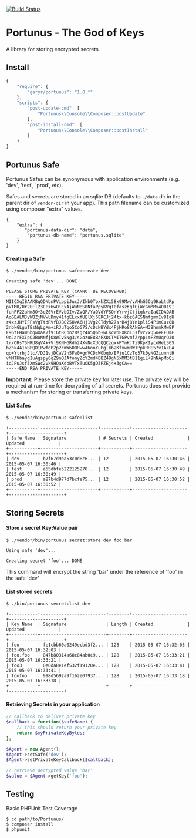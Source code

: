 [![Build Status](https://secure.travis-ci.org/garyr/portunus.png)](http://travis-ci.org/garyr/portunus)

Portunus - The God of Keys
=========

A library for storing encrypted secrets

## Install

```javascript
{
    "require": {
        "garyr/portunus": "1.0.*"
    },
    "scripts": {
        "post-update-cmd": [
            "Portunus\\Console\\Composer::postUpdate"
        ],
        "post-install-cmd": [
            "Portunus\\Console\\Composer::postInstall"
        ]
    }
}
```

## Portunus Safe

Portunus Safes can be synonymous with application environments (e.g. 'dev', 'test', 'prod', etc).

Safes and secrets are stored in an sqlite DB (defaults to ```./data``` dir in the parent dir of ```vendor-dir``` in your app). This path
filename can be customized using composer "extra" values.

```
{
    "extra": {
       "portunus-data-dir": "data",
        "portunus-db-name": "portunus.sqlite"
    }
}
```

#### Creating a Safe
```
$ ./vendor/bin/portunus safe:create dev

Creating safe 'dev'... DONE

PLEASE STORE PRIVATE KEY (CANNOT BE RECOVERED)
-----BEGIN RSA PRIVATE KEY-----
MIICXgIBAAKBgQDNbnPVippiJucJ/Ikb0TpxhZXi58x99Mw/vAHhG5Og9HaLtdRp
pVtMR/Ur2UFl23CP+6wOjExAjWuNBS0NfaPpyKVqT0faszKgfGiWcGmMMx4O019I
fuhPP22aHm8O+3qZ0VrEVvbOIv/ZvQP/YaQVdYFSQnYYrvjCtjigk+aIaQIDAQAB
AoGBALMJyWBZjNVwLDmy41fgELxxfUElXj6ERCJj24tx+kbz6AE5NmfgmmIv8IgH
r4xzJHYIFFsVgTtdRVfBJBO25UvA6Hj1Vg2CTdyh27srB4j8Yn1pliS4PimCuz0D
2nbkGLguTEsNqLgXm+iRJuTqo5CoG7S/cDcNBYdx4PjHRo8RAkEA+M3BhnmkMwEP
F96tFHaW6bqwXaK7f91Gt8Cbnz8sgr4n5Q6b+wLKcWpFXKdL3sfvr/xQ5ueFFUmF
9oJarFXIpQJBANNfjO8WIv5Ng3/sGozuE8BaPXDCTMITGPvmfZ/ppLmFZmUqrOJO
tr/ORsY5HRU8gV4k+Vj9KNHGRdh24XvNcXUCQQCzgxkPYnKjTi9KpKIycoHeL5GS
bZhk4A1nBPQDiPwfdP2p2cmW6OORwwA6ooYuPglk62KfxwmRW1PpkRHE57v1AkEA
qo+YtrhjJlc//DJ1vjDCaV2n5Fw0+gnVCDcWObqb/EPju1CzTq37k0yNGZiumhtH
vMMTHbaygIuAgspy6qZ9nQJAfonyZcY2md4BBZ49gN5xMM3tB11giL+9hNApMbQi
iqJPuJsf3XmSWc2vk9HOaXdbBVTxTuOK5gD3PZEj4+3gCA==
-----END RSA PRIVATE KEY-----

```
**Important:** Please store the private key for later use. The private key will be required at run-time for
decrypting of all secrets. Portunus does not provide a mechanism for storing or transferring private keys.

#### List Safes
```
$ ./vendor/bin/portunus safe:list

+-----------+----------------------+-----------+---------------------+---------------------+
| Safe Name | Signature            | # Secrets | Created             | Updated             |
+-----------+----------------------+-----------+---------------------+---------------------+
| dev       | b7f67d9ea53c0d8c6... | 12        | 2015-05-07 16:30:46 | 2015-05-07 16:30:46 |
| test      | a55dbfe5222125270... | 12        | 2015-05-07 16:30:49 | 2015-05-07 16:30:49 |
| prod      | a87b4d977d7bcfe75... | 12        | 2015-05-07 16:30:52 | 2015-05-07 16:30:52 |
+-----------+----------------------+-----------+---------------------+---------------------+
```

## Storing Secrets

#### Store a secret Key:Value pair
```
$ ./vendor/bin/portunus secret:store dev foo bar

Using safe 'dev'...

Creating secret 'foo'... DONE

```
This command will encrypt the string 'bar' under the reference of 'foo' in the safe 'dev'

#### List stored secrets
```
$ ./bin/portunus secret:list dev

+-----------+-------------------------+--------+---------------------+---------------------+
| Key Name  | Signature               | Length | Created             | Updated             |
+-----------+-------------------------+--------+---------------------+---------------------+
| foo       | fe1cbb60a0249ecbd3f2... | 128    | 2015-05-07 16:32:03 | 2015-05-07 16:32:03 |
| foo.foo   | 847b80314a68c84ab0c9... | 128    | 2015-05-07 16:33:21 | 2015-05-07 16:33:21 |
| foo3      | 0e0da8e1ef532f19120e... | 128    | 2015-05-07 16:33:41 | 2015-05-07 16:33:41 |
| foofoo    | 998d5692a9f162e07937... | 128    | 2015-05-07 16:33:18 | 2015-05-07 16:33:18 |
+-----------+-------------------------+--------+---------------------+---------------------+

```

#### Retrieving Secrets in your application

```php
// callback to deliver private key
$callback = function($safeName) {
    // this should return your private key
    return $myPrivateKeyBytes;
};

$Agent = new Agent();
$Agent->setSafe('dev');
$Agent->setPrivateKeyCallback($callback);

// retrieve decrypted value 'bar'
$value = $Agent->getKey('foo');
```

## Testing

Basic PHPUnit Test Coverage
```
$ cd path/to/Portunus/
$ composer install
$ phpunit
```
